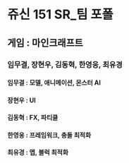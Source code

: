 # 쥬신 151 SR_팀 포폴 
## 게임 : 마인크래프트
### 임무결, 장현우, 김동혁, 한영웅, 최유경


#### 임무결 : 모델, 애니메이션, 몬스터 AI
#### 장현우 : UI
#### 김동혁 : FX, 파티클
#### 한영웅 : 프레임워크, 충돌 최적화
#### 최유경 : 멥, 블럭 최적화
